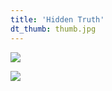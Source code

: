 ```yaml
---
title: 'Hidden Truth'
dt_thumb: thumb.jpg
---
```


![](https://mir-s3-cdn-cf.behance.net/project_modules/1400/d22ec451429305.58ed39fc5e0ce.jpg)

![](https://mir-s3-cdn-cf.behance.net/project_modules/1400/8b709651429305.58ed39fc5e58e.jpg)